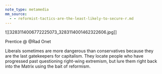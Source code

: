```yaml
---
note_type: metamedia
mm_source:
  - - reformist-tactics-are-the-least-likely-to-secure-r.md
---
```


![[3283114006772225073_3283114001462322606.jpg]]

Prentice @
@Rad Onet

Liberals sometimes are more
dangerous than conservatives
because they are the last
gatekeepers for capitalism. They
locate people who have progressed
past questioning right-wing
extremism, but lure them right back
into the Matrix using the bait of
reformism.

